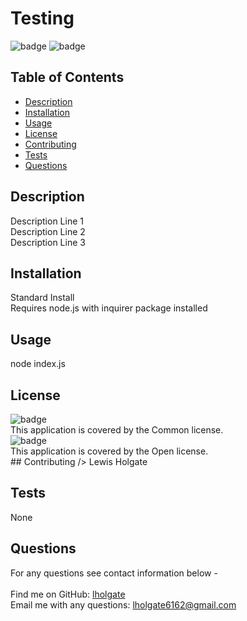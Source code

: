 # Testing
![badge](https://img.shields.io/badge/license-Common-brightgreen)
![badge](https://img.shields.io/badge/license-Open-brightgreen)
## Table of Contents 
- [Description](#description) 
- [Installation](#installation) 
- [Usage](#usage) 
- [License](#license) 
- [Contributing](#contributing) 
- [Tests](#tests) 
- [Questions](#questions) 
## Description 
Description Line 1 <br /> 
Description Line 2 <br /> 
Description Line 3 <br /> 
## Installation 
Standard Install <br /> 
Requires node.js with inquirer package installed <br /> 
## Usage 
node index.js <br />
## License 
![badge](https://img.shields.io/badge/license-Common-brightgreen)
<br />This application is covered by the Common license.
<br />![badge](https://img.shields.io/badge/license-Open-brightgreen)
<br />This application is covered by the Open license.
<br />## Contributing /> 
Lewis Holgate <br /> 
## Tests 
None <br />
## Questions 
For any questions see contact information below - <br /> 
<br />Find me on GitHub: [lholgate](https://github.com/lholgate)<br />
Email me with any questions: lholgate6162@gmail.com<br />
